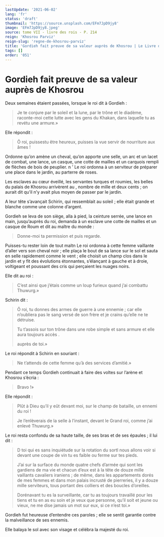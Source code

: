 ```yaml
---
lastUpdate: '2021-06-02'
lang: 'fr'
status: 'draft'
thumbnail: 'https://source.unsplash.com/EFm7JpD9jy8'
image: 'EFm7JpD9jy8.jpeg'
source: tome VII - livre des rois - P. 214
reign: 'Khosrou Parviz'
reign-slug: 'regne-de-khosrou-parviz'
title: 'Gordieh fait preuve de sa valeur auprès de Khosrou | Le Livre des Rois | Shâhnâmeh'
tags: []
order: '051'
---
```


# Gordieh fait preuve de sa valeur auprès de Khosrou

Deux semaines étaient passées, lorsque le roi dit à Gordieh :

> Je te conjure par le soleil et la lune, par le trône et le diadème, raconte-moi cette lutte avec les gens du Khakan, dans laquelle tu as revétu une armure.»

Elle répondit :

> Ô roi, puissestu être heureux, puisses la vue servir de nourriture aux âmes !

Ordonne qu’on amène un cheval, qu’on apporte une selle, un arc et un lacet de combat, une lance, un casque, une cotte de mailles et un carquois rempli de flèches de bois de peuplier. n
’ Le roi ordonna à un serviteur de préparer une place dans le jardin, au parterre de roses.

Les esclaves au cœur éveillé, les servantes turques et roumies, les belles du palais de Khosrou arrivèrent au
, nombre de mille et deux cents ; on aurait dit qu’il n’y avait plus moyen de passer par le jardin.

A leur tête s’avançait Schirin, qui ressemblait au soleil ; elle était grande et blanche comme une colonne d’argent.

Gordieh se leva de son siège, alla à pied, la ceinture serrée, une lance en main, jusqu’auprès du roi, demanda à un esclave une cotte de mailles et un casque de Roum et dit au maître du monde :

> Donne-moi ta permission et puis regarde.

Puisses-tu rester loin de tout maltn Le roi ordonna à cette femme vaillante d’aller vers son cheval noir ; elle plaça le bout de sa lance sur le sol et sauta en selle rapidement comme le vent ; elle choisit un champ clos dans le jardin et y fit des évolutions étonnantes, s’élançant à gauche et à droie, voltigeant et poussant des cris qui perçaient les nuages noirs.

Elle dit au roi :

> C’est ainsi que j’étais comme un loup furieux quand j’ai combattu Thuwurg.»

Schirin dit :

> Ô roi, tu donnes des armes de guerre à une ennemie ; car elle n’oubliera pas le sang versé de son frère et je crains qu’elle ne te détruise.
>
> Tu t’assois sur ton trône dans une robe simple et sans armure et elle aura toujours accès .
>
> auprès de toi.»

Le roi répondit à Schirin en souriant :

> Ne t’attends de cette femme qu’à des services d’amitié.»

Pendant ce temps Gordieh continuait à faire des voltes sur l’arène et Khosrou s’écria :

> Bravo !»

Elle répondit :

> Plût à Dieu qu’il y eût devant moi, sur le champ de bataille, un ennemi du roi !
>
> Je l’enlèverais de la selle à l’instant, devant le Grand roi, comme j’ai enlevé Thuwurg.»

Le roi resta confondu de sa haute taille, de ses bras et de ses épaules ; il lui dit :

> D toi qui es sans inquiétude sur la rotation du sortl nous allons voir si devant une coupe de vin tu es faible ou ferme sur tes pieds.
>
> J’ai sur la surface du monde quatre chefs d’armée qui sont les gardiens de ma vie et chacun d’eux est à la tête de douze mille vaillants cavaliers iraniens ; de même, dans les appartements dorés de mes femmes et dans mon palais incrusté de pierreries, il y a douze mille serviteurs, tous portant des colliers et des boucles d’oreilles.
>
> Dorénavant tu es la surveillante, car tu as toujours travaillé pour les tiens et tu en as eu soin et je veux que personne, qu’il soit et jeune ou vieux, ne me dise jamais un mot sur eux, si ce n’est toi.»

Gordieh fut heureuse d’entendre ces paroles ; elle se sentit garantie contre la malveillance de ses ennemis.

Elle balaya le sol avec son visage et célébra la majesté du roi.
